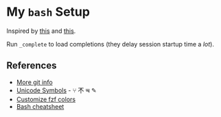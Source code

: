 # My `bash` Setup

Inspired by [this](https://write.as/bpsylevc6lliaspe.md) and [this](https://lobste.rs/s/r1tpld/your_bashrc_doesn_t_have_be_mess).

Run `_complete` to load completions (they delay session startup time a _lot_).

## References

* [More git info](https://github.com/riobard/bash-powerline/blob/master/bash-powerline.sh)
* [Unicode Symbols](https://tutorialzine.com/2014/12/you-dont-need-icons-here-are-100-unicode-symbols-that-you-can-use) - ⑂ 𣎴 ౻ ✎
* [Customize fzf colors](https://minsw.github.io/fzf-color-picker/)
* [Bash cheatsheet](https://devhints.io/bash)
